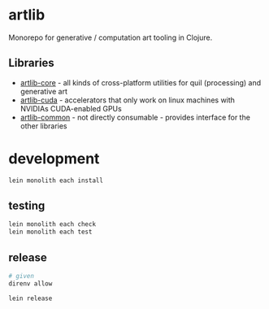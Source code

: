# artlib
Monorepo for generative / computation art tooling in Clojure.

## Libraries
- [artlib-core](./artlib-core/) - all kinds of cross-platform utilities for quil (processing) and generative art
- [artlib-cuda](./artlib-cuda/) - accelerators that only work on linux machines with NVIDIAs CUDA-enabled GPUs
- [artlib-common](./artlib-common/) - not directly consumable - provides interface for the other libraries


# development
```bash
lein monolith each install
```


## testing
```bash
lein monolith each check
lein monolith each test
```

## release
```bash
# given
direnv allow

lein release
```
